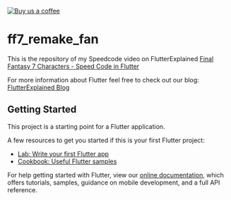 [![Buy us a coffee](https://img.shields.io/badge/Buy%20us%20a%20coffee-Thanks-green?style=flat)](https://www.buymeacoffee.com/sBGXj7Pl4)

# ff7_remake_fan

This is the repository of my Speedcode video on FlutterExplained
[Final Fantasy 7 Characters - Speed Code in Flutter](https://youtu.be/-bdHw8_sKno)

For more information about Flutter feel free to check out our blog:
[FlutterExplained Blog](https://myracledesign.de/blog)

## Getting Started

This project is a starting point for a Flutter application.

A few resources to get you started if this is your first Flutter project:

- [Lab: Write your first Flutter app](https://flutter.dev/docs/get-started/codelab)
- [Cookbook: Useful Flutter samples](https://flutter.dev/docs/cookbook)

For help getting started with Flutter, view our
[online documentation](https://flutter.dev/docs), which offers tutorials,
samples, guidance on mobile development, and a full API reference.
